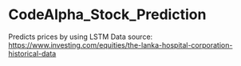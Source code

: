 # CodeAlpha_Stock_Prediction
Predicts prices by using LSTM
Data source: https://www.investing.com/equities/the-lanka-hospital-corporation-historical-data

